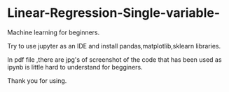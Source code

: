 # Linear-Regression-Single-variable-
Machine learning for beginners.

Try to use jupyter as an IDE and install pandas,matplotlib,sklearn libraries.

In pdf file ,there are jpg's of screenshot of the code that has been used as ipynb is little hard to understand for begginers.

Thank you for using.
